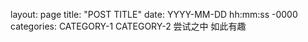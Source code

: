 layout: page
title: "POST TITLE"
date: YYYY-MM-DD hh:mm:ss -0000
categories: CATEGORY-1 CATEGORY-2
尝试之中
如此有趣
